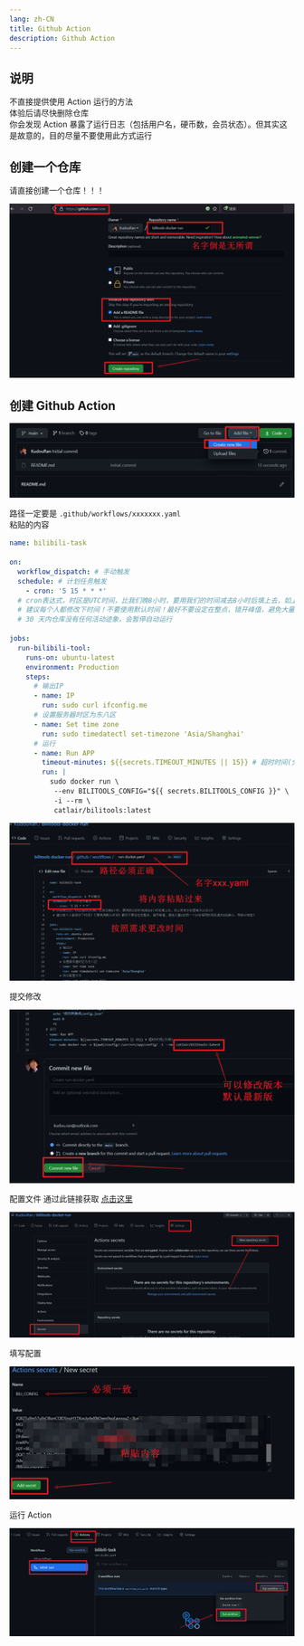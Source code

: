 ```yaml
---
lang: zh-CN
title: Github Action
description: Github Action
---
```


## 说明

不直接提供使用 Action 运行的方法  
体验后请尽快删除仓库  
你会发现 Action 暴露了运行日志（包括用户名，硬币数，会员状态）。但其实这是故意的，目的尽量不要使用此方式运行

## 创建一个仓库

请直接创建一个仓库！！！

![创建参考](/images/125164385-81a75980-e1c4-11eb-9cda-79e0192ba894.png)

## 创建 Github Action

![创建yaml](/images/125164394-92f06600-e1c4-11eb-877a-aaa599f2692e.png)

路径一定要是 `.github/workflows/xxxxxxx.yaml`  
粘贴的内容

```yaml
name: bilibili-task

on:
  workflow_dispatch: # 手动触发
  schedule: # 计划任务触发
    - cron: '5 15 * * *'
  # cron表达式，时区是UTC时间，比我们晚8小时，要用我们的时间减去8小时后填上去，如上所表示的是每天23点5分
  # 建议每个人都修改下时间！不要使用默认时间！最好不要设定在整点，错开峰值，避免大量G站同一个IP在相同时间去请求B站接口，导致IP被禁！
  # 30 天内仓库没有任何活动迹象，会暂停自动运行

jobs:
  run-bilibili-tool:
    runs-on: ubuntu-latest
    environment: Production
    steps:
      # 输出IP
      - name: IP
        run: sudo curl ifconfig.me
      # 设置服务器时区为东八区
      - name: Set time zone
        run: sudo timedatectl set-timezone 'Asia/Shanghai'
      # 运行
      - name: Run APP
        timeout-minutes: ${{secrets.TIMEOUT_MINUTES || 15}} # 超时时间(分钟)
        run: |
          sudo docker run \
           --env BILITOOLS_CONFIG="${{ secrets.BILITOOLS_CONFIG }}" \
           -i --rm \
           catlair/bilitools:latest
```

![填写](/images/125164694-13639680-e1c6-11eb-923d-edae6340d09d.png)

提交修改

![提交](/images/125164475-efec1c00-e1c4-11eb-940b-aedb953e61b7.png)

配置文件 通过此链接获取 [点击这里](https://catlair.gitee.io/bili-tools-docs-deploy/#/users/)

![配置](/images/125164733-4a39ac80-e1c6-11eb-99be-9e07668874a3.png)

填写配置

![bili_config](/images/125164820-c0d6aa00-e1c6-11eb-8d97-4ccabf40e096.png)

运行 Action

![action](/images/125164864-0004fb00-e1c7-11eb-91c6-606b66365a71.png)
